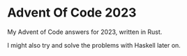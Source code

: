 # Advent Of Code 2023

My Advent of Code answers for 2023, written in Rust.  

I might also try and solve the problems with Haskell later on.  
